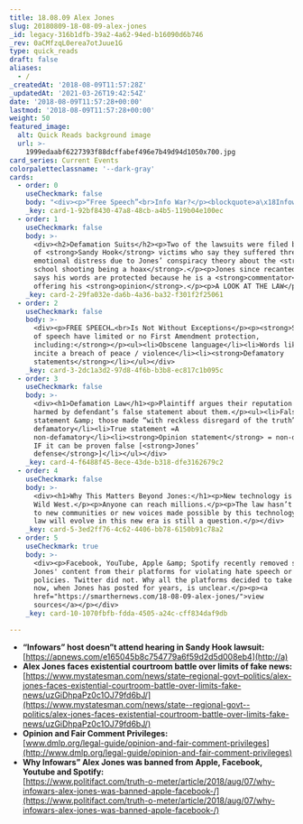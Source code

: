 ```yaml
---
title: 18.08.09 Alex Jones
slug: 20180809-18-08-09-alex-jones
_id: legacy-316b1dfb-39a2-4a62-94ed-b16090d6b746
_rev: 0aCMfzqL0erea7otJuue1G
type: quick_reads
draft: false
aliases:
  - /
_createdAt: '2018-08-09T11:57:28Z'
_updatedAt: '2021-03-26T19:42:54Z'
date: '2018-08-09T11:57:28+00:00'
lastmod: '2018-08-09T11:57:28+00:00'
weight: 50
featured_image:
  alt: Quick Reads background image
  url: >-
    1999edaabf6227393f88dcffabef496e7b49d94d1050x700.jpg
card_series: Current Events
colorpaletteclassname: '--dark-gray'
cards:
  - order: 0
    useCheckmark: false
    body: "<div><p>“Free Speech”<br>Info War?</p><blockquote>a\x18Infowars’A founder Alex Jones faces several defamation lawsuits, while social media platforms remove some of his content. When is opinion no longer FREE SPEECH?</blockquote></div>"
    _key: card-1-92bf8430-47a8-48cb-a4b5-119b04e100ec
  - order: 1
    useCheckmark: false
    body: >-
      <div><h2>Defamation Suits</h2><p>Two of the lawsuits were filed by parents
      of <strong>Sandy Hook</strong> victims who say they suffered threats &amp;
      emotional distress due to Jones’ conspiracy theory about the <strong>2012
      school shooting being a hoax</strong>.</p><p>Jones since recanted, but
      says his words are protected because he is a <strong>commentator</strong>
      offering his <strong>opinion</strong>.</p><p>A LOOK AT THE LAW</p></div>
    _key: card-2-29fa032e-da6b-4a36-ba32-f301f2f25061
  - order: 2
    useCheckmark: false
    body: >-
      <div><p>FREE SPEECH…<br>Is Not Without Exceptions</p><p><strong>Some types
      of speech have limited or no First Amendment protection,
      including:</strong></p><ul><li>Obscene language</li><li>Words likely to
      incite a breach of peace / violence</li><li><strong>Defamatory
      statements</strong></li></ul></div>
    _key: card-3-2dc1a3d2-97d8-4f6b-b3b8-ec817c1b095c
  - order: 3
    useCheckmark: false
    body: >-
      <div><h1>Defamation Law</h1><p>Plaintiff argues their reputation was
      harmed by defendant’s false statement about them.</p><ul><li>False
      statement &amp; those made “with reckless disregard of the truth” =
      defamatory</li><li>True statement =A
      non-defamatory</li><li><strong>Opinion statement</strong> = non-defamatory
      IF it can be proven false [<strong>Jones’
      defense</strong>]</li></ul></div>
    _key: card-4-f6488f45-8ece-43de-b318-dfe3162679c2
  - order: 4
    useCheckmark: false
    body: >-
      <div><h1>Why This Matters Beyond Jones:</h1><p>New technology is like the
      Wild West.</p><p>Anyone can reach millions.</p><p>The law hasn’t caught up
      to new communities or new voices made possible by this technology. How the
      law will evolve in this new era is still a question.</p></div>
    _key: card-5-3ed2ff76-4c62-4406-bb78-6150b91c78a2
  - order: 5
    useCheckmark: true
    body: >-
      <div><p>Facebook, YouTube, Apple &amp; Spotify recently removed some of
      Jones' content from their platforms for violating hate speech or bullying
      policies. Twitter did not. Why all the platforms decided to take action
      now, when Jones has posted for years, is unclear.</p><p><a
      href="https://smarthernews.com/18-08-09-alex-jones/">view
      sources</a></p></div>
    _key: card-10-1070fbfb-fdda-4505-a24c-cff834daf9db

---
```

* **“Infowars” host doesn”t attend hearing in Sandy Hook lawsuit:**  
[https://apnews.com/e165045b8c754779a6f59d2d5d008eb4](http://a)
* **Alex Jones faces existential courtroom battle over limits of fake news:**  
[https://www.mystatesman.com/news/state–regional-govt–politics/alex-jones-faces-existential-courtroom-battle-over-limits-fake-news/uzGiDhpaPz0c1OJ79fd6bJ/](https://www.mystatesman.com/news/state--regional-govt--politics/alex-jones-faces-existential-courtroom-battle-over-limits-fake-news/uzGiDhpaPz0c1OJ79fd6bJ/)
* **Opinion and Fair Comment Privileges:**  
[www.dmlp.org/legal-guide/opinion-and-fair-comment-privileges](http://www.dmlp.org/legal-guide/opinion-and-fair-comment-privileges)
* **Why Infowars” Alex Jones was banned from Apple, Facebook, Youtube and Spotify:**  
[https://www.politifact.com/truth-o-meter/article/2018/aug/07/why-infowars-alex-jones-was-banned-apple-facebook-/](https://www.politifact.com/truth-o-meter/article/2018/aug/07/why-infowars-alex-jones-was-banned-apple-facebook-/)